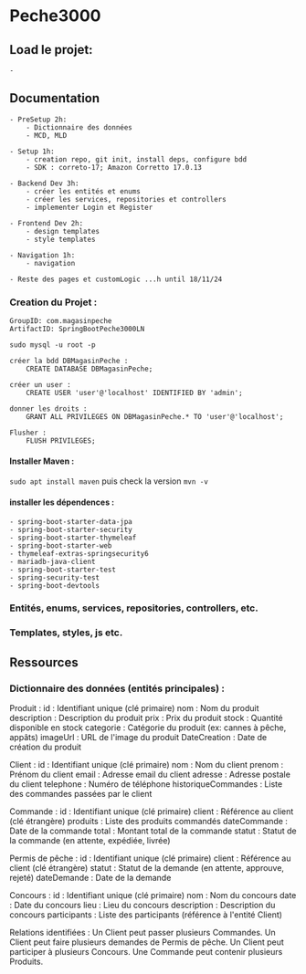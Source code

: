 # Peche3000

## Load le projet:
    - 

## Documentation 
    - PreSetup 2h:
        - Dictionnaire des données
        - MCD, MLD

    - Setup 1h: 
        - creation repo, git init, install deps, configure bdd
        - SDK : correto-17; Amazon Corretto 17.0.13

    - Backend Dev 3h:
        - créer les entités et enums
        - créer les services, repositories et controllers
        - implementer Login et Register

    - Frontend Dev 2h:
        - design templates
        - style templates

    - Navigation 1h:
        - navigation
        
    - Reste des pages et customLogic ...h until 18/11/24

### Creation du Projet :
    GroupID: com.magasinpeche
    ArtifactID: SpringBootPeche3000LN

    sudo mysql -u root -p

    créer la bdd DBMagasinPeche :
        CREATE DATABASE DBMagasinPeche;

    créer un user :
        CREATE USER 'user'@'localhost' IDENTIFIED BY 'admin';

    donner les droits :
        GRANT ALL PRIVILEGES ON DBMagasinPeche.* TO 'user'@'localhost';

    Flusher :   
        FLUSH PRIVILEGES;

#### Installer Maven : 
``sudo apt install maven`` 
puis check la version
``mvn -v``

#### installer les dépendences :
    - spring-boot-starter-data-jpa
    - spring-boot-starter-security
    - spring-boot-starter-thymeleaf
    - spring-boot-starter-web
    - thymeleaf-extras-springsecurity6
    - mariadb-java-client
    - spring-boot-starter-test
    - spring-security-test
    - spring-boot-devtools

### Entités, enums, services, repositories, controllers, etc.

### Templates, styles, js etc.



## Ressources 
### Dictionnaire des données (entités principales) :

Produit :
id : Identifiant unique (clé primaire)
nom : Nom du produit
description : Description du produit
prix : Prix du produit
stock : Quantité disponible en stock
categorie : Catégorie du produit (ex: cannes à pêche, appâts)
imageUrl : URL de l'image du produit
DateCreation : Date de création du produit

Client :
id : Identifiant unique (clé primaire)
nom : Nom du client
prenom : Prénom du client
email : Adresse email du client
adresse : Adresse postale du client
telephone : Numéro de téléphone
historiqueCommandes : Liste des commandes passées par le client

Commande :
id : Identifiant unique (clé primaire)
client : Référence au client (clé étrangère)
produits : Liste des produits commandés
dateCommande : Date de la commande
total : Montant total de la commande
statut : Statut de la commande (en attente, expédiée, livrée)

Permis de pêche :
id : Identifiant unique (clé primaire)
client : Référence au client (clé étrangère)
statut : Statut de la demande (en attente, approuve, rejeté)
dateDemande : Date de la demande

Concours :
id : Identifiant unique (clé primaire)
nom : Nom du concours
date : Date du concours
lieu : Lieu du concours
description : Description du concours
participants : Liste des participants (référence à l'entité Client)

Relations identifiées :
Un Client peut passer plusieurs Commandes.
Un Client peut faire plusieurs demandes de Permis de pêche.
Un Client peut participer à plusieurs Concours.
Une Commande peut contenir plusieurs Produits.